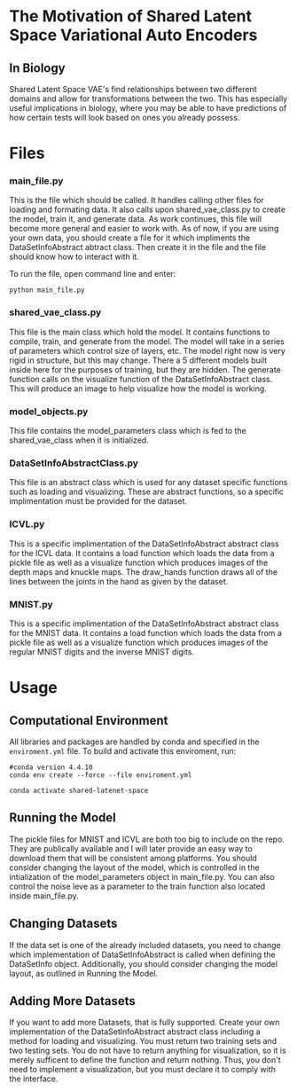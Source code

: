 # The Motivation of Shared Latent Space Variational Auto Encoders
## In Biology
Shared Latent Space VAE's find relationships between two different domains and allow for transformations between the two. This has especially useful implications in biology, where you may be able to have predictions of how certain tests will look based on ones you already possess. 


# Files

### main_file.py
This is the file which should be called. It handles calling other files for loading and formating data. It also calls upon shared_vae_class.py to create the model, train it, and generate data. As work continues, this file will become more general and easier to work with. As of now, if you are using your own data, you should create a file for it which impliments the DataSetInfoAbstract abtract class. Then create it in the file and the file should know how to interact with it.

To run the file, open command line and enter:
```
python main_file.py
```

### shared_vae_class.py
This file is the main class which hold the model. It contains functions to compile, train, and generate from the model. The model will take in a series of parameters which control size of layers, etc. The model right now is very rigid in structure, but this may change. There a 5 different models built inside here for the purposes of training, but they are hidden. The generate function calls on the visualize function of the DataSetInfoAbstract class. This will produce an image to help visualize how the model is working.

### model_objects.py
This file contains the model_parameters class which is fed to the shared_vae_class when it is initialized.

### DataSetInfoAbstractClass.py
This file is an abstract class which is used for any dataset specific functions such as loading and visualizing. These are abstract functions, so a specific implimentation must be provided for the dataset.

### ICVL.py
This is a specific implimentation of the DataSetInfoAbstract abstract class for the ICVL data. It contains a load function which loads the data from a pickle file as well as a visualize function which produces images of the depth maps and knuckle maps. The draw_hands function draws all of the lines between the joints in the hand as given by the dataset. 

### MNIST.py
This is a specific implimentation of the DataSetInfoAbstract abstract class for the MNIST data. It contains a load function which loads the data from a pickle file as well as a visualize function which produces images of the regular MNIST digits and the inverse MNIST digits.

# Usage
## Computational Environment
All libraries and packages are handled by conda and specified in the `enviroment.yml` file. To build and activate this enviroment, run:
```
#conda version 4.4.10
conda env create --force --file enviroment.yml

conda activate shared-latenet-space
```

## Running the Model
The pickle files for MNIST and ICVL are both too big to include on the repo. They are publically available and I will later provide an easy way to download them that will be consistent among platforms. You should consider changing the layout of the model, which is controlled in the intialization of the model_parameters object in main_file.py. You can also control the noise leve as a parameter to the train function also located inside main_file.py.

## Changing Datasets
If the data set is one of the already included datasets, you need to change which implementation of DataSetInfoAbstract is called when defining the DataSetInfo object. Additionally, you should consider changing the model layout, as outlined in Running the Model.

## Adding More Datasets
If you want to add more Datasets, that is fully supported. Create your own implementation of the DataSetInfoAbstract abstract class including a method for loading and visualizing. You must return two training sets and two testing sets. You do not have to return anything for visualization, so it is merely sufficent to define the function and return nothing. Thus, you don't need to implement a visualization, but you must declare it to comply with the interface. 
